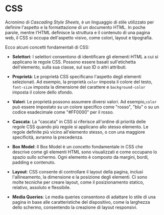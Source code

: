 <!-- @format -->

# CSS

Acronimo di _Cascading Style Sheets_, è un linguaggio di stile utilizzato per definire l'aspetto e la formattazione di un documento HTML. In poche parole, mentre l'HTML definisce la struttura e il contenuto di una pagina web, il CSS si occupa dell'aspetto visivo, come colori, layout e tipografia.

Ecco alcuni concetti fondamentali di CSS:

- **Selettori**: I selettori consentono di identificare gli elementi HTML a cui si applicano le regole CSS. Possono essere basati sull'etichetta dell'elemento, sulla sua classe, sul suo ID o altri attributi.

- **Proprietà**: Le proprietà CSS specificano l'aspetto degli elementi selezionati. Ad esempio, la proprietà `color` imposta il colore del testo, `font-size` imposta la dimensione del carattere e `background-color` imposta il colore dello sfondo.
- **Valori**: Le proprietà possono assumere diversi valori. Ad esempio,`color` può essere impostato su un colore specifico come "rosso", "blu" o su un codice esadecimale come "#FF0000" per il rosso.

- **Cascata**: La "cascata" in CSS si riferisce all'ordine di priorità delle regole CSS quando più regole si applicano allo stesso elemento. Le regole definite più vicino all'elemento stesso, o con una maggiore specificità, avranno la precedenza.

- **Box Model**: Il Box Model è un concetto fondamentale in CSS che descrive come gli elementi HTML sono visualizzati e come occupano lo spazio sullo schermo. Ogni elemento è composto da margini, bordi, padding e contenuto.

- **Layout**: CSS consente di controllare il layout della pagina, inclusi l'allineamento, la dimensione e la posizione degli elementi. Ci sono molte tecniche per creare layout, come il posizionamento statico, relativo, assoluto e flessibile.

- **Media Queries**: Le media queries consentono di adattare lo stile di una pagina in base alle caratteristiche del dispositivo, come la larghezza dello schermo, consentendo la creazione di layout responsivi.
